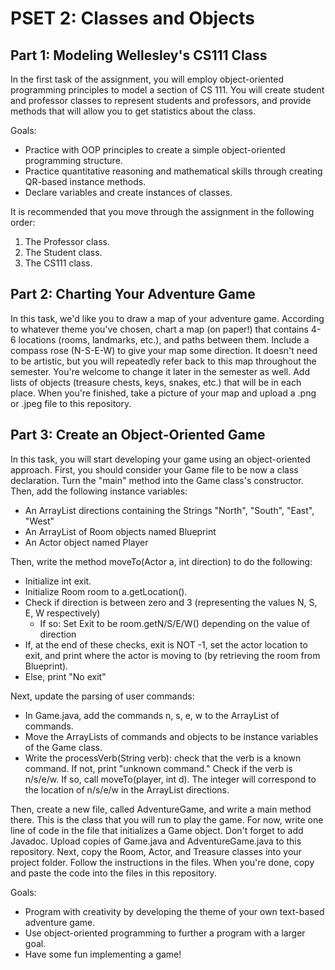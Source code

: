 # PSET 2: Classes and Objects
## Part 1: Modeling Wellesley's CS111 Class
In the first task of the assignment, you will employ object-oriented 
programming principles to model a section of CS 111. You will create student 
and professor classes to represent students and professors, and provide 
methods that will allow you to get statistics about the class.

Goals:
* Practice with OOP principles to create a simple object-oriented programming 
 structure.
* Practice quantitative reasoning and mathematical skills through creating 
 QR-based instance methods.
* Declare variables and create instances of classes.

It is recommended that you move through the assignment in the following order:
1. The Professor class.
2. The Student class.
3. The CS111 class.

## Part 2: Charting Your Adventure Game
In this task, we'd like you to draw a map of your adventure game. According to 
whatever theme you've chosen, chart a map (on paper!) that contains 4-6 locations
(rooms, landmarks, etc.), and paths between them. Include a compass rose (N-S-E-W)
to give your map some direction. It doesn't need to be artistic, but you 
will repeatedly refer back to this map throughout the semester. You're welcome 
to change it later in the semester as well. Add lists of objects (treasure chests, 
keys, snakes, etc.) that will be in each place.
When you're finished, take a picture of your map and upload a .png or .jpeg file to 
this repository.

## Part 3: Create an Object-Oriented Game
In this task, you will start developing your game using an object-oriented approach.
First, you should consider your Game file to be now a class declaration. Turn the 
"main" method into the Game class's constructor. Then, add the following 
instance variables:
 * An ArrayList directions containing the Strings "North", "South", "East", 
   "West"
 * An ArrayList of Room objects named Blueprint
 * An Actor object named Player

Then, write the method moveTo(Actor a, int direction) to do the following:
 * Initialize int exit.
 * Initialize Room room to a.getLocation().
 * Check if direction is between zero and 3 (representing the values N, S, E, W
   respectively)
     * If so: Set Exit to be room.getN/S/E/W() depending on the value of 
       direction
 * If, at the end of these checks, exit is NOT -1, set the actor location to 
   exit, and print where the actor is moving to (by retrieving the room from 
   Blueprint).
 * Else, print "No exit"

Next, update the parsing of user commands:
 * In Game.java, add the commands n, s, e, w to the ArrayList of commands.
 * Move the ArrayLists of commands and objects to be instance variables of 
   the Game class.
 * Write the processVerb(String verb): check that the verb is a known command. 
   If not, print "unknown command." Check if the verb is n/s/e/w. If so, call 
   moveTo(player, int d). The integer will correspond to the location of n/s/e/w
   in the ArrayList directions.

Then, create a new file, called AdventureGame, and write a main method there. 
This is the class that you will run to play the game. For now, write one line of 
code in the file that initializes a Game object. Don't forget to add Javadoc. 
Upload copies of Game.java and AdventureGame.java to this repository.
Next, copy the Room, Actor, and Treasure classes into your project folder. Follow 
the instructions in the files. When you're done, copy and paste the code into the 
files in this repository.

Goals:
 * Program with creativity by developing the theme of your own text-based 
  adventure game.
 * Use object-oriented programming to further a program with a larger goal.
 * Have some fun implementing a game!
